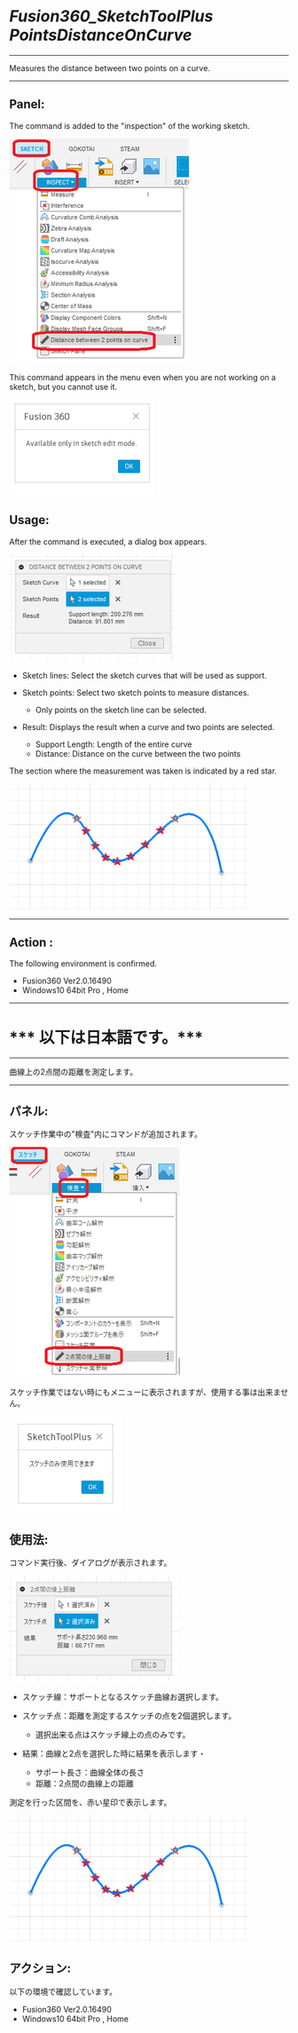 # ***Fusion360_SketchToolPlus PointsDistanceOnCurve***

---

Measures the distance between two points on a curve.

---
## Panel:
The command is added to the "inspection" of the working sketch.

  ![Alt text](./resources_readme/menu_eng.png)

This command appears in the menu even when you are not working on a sketch, but you cannot use it.

  ![Alt text](./resources_readme/warning_eng.png)

## Usage:

After the command is executed, a dialog box appears.

  ![Alt text](./resources_readme/dialog_eng.png)

- Sketch lines: Select the sketch curves that will be used as support.

- Sketch points: Select two sketch points to measure distances.
  - Only points on the sketch line can be selected.

- Result: Displays the result when a curve and two points are selected.
  - Support Length: Length of the entire curve
  - Distance: Distance on the curve between the two points

The section where the measurement was taken is indicated by a red star.

  ![Alt text](./resources_readme/res_eng.png)

---

## **Action** :

The following environment is confirmed.

- Fusion360 Ver2.0.16490
- Windows10 64bit Pro , Home

---

# *** 以下は日本語です。***

---

曲線上の2点間の距離を測定します。

---
## パネル:

スケッチ作業中の"検査"内にコマンドが追加されます。

  ![Alt text](./resources_readme/menu_jpn.png)

スケッチ作業ではない時にもメニューに表示されますが、使用する事は出来ません。

  ![Alt text](./resources_readme/warning_jpn.png)


## 使用法:

コマンド実行後、ダイアログが表示されます。

  ![Alt text](./resources_readme/dialog_jpn.png)

- スケッチ線：サポートとなるスケッチ曲線お選択します。

- スケッチ点：距離を測定するスケッチの点を2個選択します。
  - 選択出来る点はスケッチ線上の点のみです。

- 結果：曲線と2点を選択した時に結果を表示します・
  - サポート長さ：曲線全体の長さ
  - 距離：2点間の曲線上の距離


測定を行った区間を、赤い星印で表示します。

  ![Alt text](./resources_readme/res_jpn.png)

## アクション:
以下の環境で確認しています。
 + Fusion360 Ver2.0.16490
 + Windows10 64bit Pro , Home